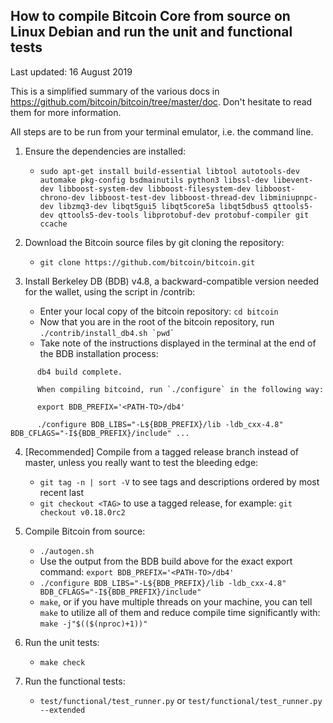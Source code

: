 How to compile Bitcoin Core from source on Linux Debian and run the unit and functional tests
---------------------------------------------------------------------------------------------
Last updated: 16 August 2019

This is a simplified summary of the various docs in https://github.com/bitcoin/bitcoin/tree/master/doc. Don't hesitate to read them for more information.

All steps are to be run from your terminal emulator, i.e. the command line.

1. Ensure the dependencies are installed:
    - `sudo apt-get install build-essential libtool autotools-dev automake pkg-config bsdmainutils python3 libssl-dev libevent-dev libboost-system-dev libboost-filesystem-dev libboost-chrono-dev libboost-test-dev libboost-thread-dev libminiupnpc-dev libzmq3-dev libqt5gui5 libqt5core5a libqt5dbus5 qttools5-dev qttools5-dev-tools libprotobuf-dev protobuf-compiler git ccache`

2. Download the Bitcoin source files by git cloning the repository:
    - `git clone https://github.com/bitcoin/bitcoin.git`

3. Install Berkeley DB (BDB) v4.8, a backward-compatible version needed for the wallet, using the script in /contrib:
    - Enter your local copy of the bitcoin repository: `cd bitcoin`
    - Now that you are in the root of the bitcoin repository, run ``./contrib/install_db4.sh `pwd` ``
    - Take note of the instructions displayed in the terminal at the end of the BDB installation process:
```
      db4 build complete.

      When compiling bitcoind, run `./configure` in the following way:

      export BDB_PREFIX='<PATH-TO>/db4'

      ./configure BDB_LIBS="-L${BDB_PREFIX}/lib -ldb_cxx-4.8" BDB_CFLAGS="-I${BDB_PREFIX}/include" ...
```

4. [Recommended] Compile from a tagged release branch instead of master, unless you really want to test the bleeding edge:
    - `git tag -n | sort -V` to see tags and descriptions ordered by most recent last
    - `git checkout <TAG>` to use a tagged release, for example: `git checkout v0.18.0rc2`

5. Compile Bitcoin from source:
    - `./autogen.sh`
    - Use the output from the BDB build above for the exact export command: `export BDB_PREFIX='<PATH-TO>/db4'`
    - `./configure BDB_LIBS="-L${BDB_PREFIX}/lib -ldb_cxx-4.8" BDB_CFLAGS="-I${BDB_PREFIX}/include"`
    - `make`, or if you have multiple threads on your machine, you can tell `make` to utilize all of them and reduce compile time significantly with: `make -j"$(($(nproc)+1))"`

6. Run the unit tests:
    - `make check`

7. Run the functional tests:
    - `test/functional/test_runner.py` or `test/functional/test_runner.py --extended`
